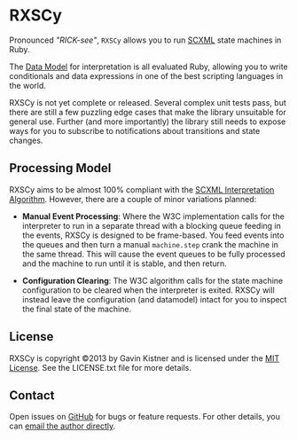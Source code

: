 # RXSCy

Pronounced _"RICK-see"_, `RXSCy` allows you to run [SCXML](http://www.w3.org/TR/scxml/) state machines in Ruby.

The [Data Model](http://www.w3.org/TR/scxml/#data-module) for interpretation is all evaluated Ruby, allowing you to write conditionals and data expressions in one of the best scripting languages in the world.

RXSCy is not yet complete or released. Several complex unit tests pass, but there are still a few puzzling edge cases that make the library unsuitable for general use. Further (and more importantly) the library still needs to expose ways for you to subscribe to notifications about transitions and state changes.

## Processing Model

RXSCy aims to be almost 100% compliant with the [SCXML Interpretation Algorithm](http://www.w3.org/TR/scxml/#AlgorithmforSCXMLInterpretation). However, there are a couple of minor variations planned:

* **Manual Event Processing**: Where the W3C implementation calls for the interpreter to run in a separate thread with a blocking queue feeding in the events, RXSCy is designed to be frame-based. You feed events into the queues and then turn a manual `machine.step` crank the machine in the same thread. This will cause the event queues to be fully processed and the machine to run until it is stable, and then return.

* **Configuration Clearing**: The W3C algorithm calls for the state machine configuration to be cleared when the interpreter is exited. RXSCy will instead leave the configuration (and datamodel) intact for you to inspect the final state of the machine.

## License

RXSCy is copyright ©2013 by Gavin Kistner and is licensed under the [MIT License](http://opensource.org/licenses/MIT). See the LICENSE.txt file for more details.

## Contact

Open issues on [GitHub](https://github.com/Phrogz/RXSCy/issues) for bugs or feature requests. For other details, you can [email the author directly](mailto:!@phrogz.net?subject=RXSCy).